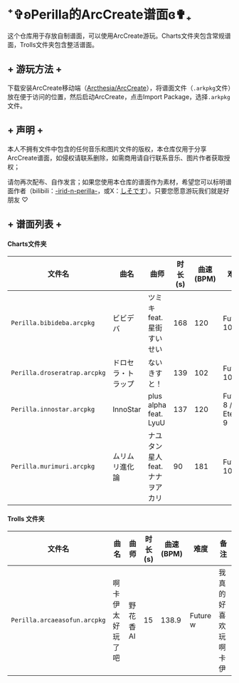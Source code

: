# ⁺✞ʚPerilla的ArcCreate谱面ɞ✟₊

这个仓库用于存放自制谱面，可以使用ArcCreate游玩。Charts文件夹包含常规谱面，Trolls文件夹包含整活谱面。

## + 游玩方法 +

下载安装ArcCreate移动端（[Arcthesia/ArcCreate](https://github.com/Arcthesia/ArcCreate)），将谱面文件（`.arkpkg`文件）放在便于访问的位置，然后启动ArcCreate，点击Import Package，选择`.arkpkg`文件。

## + 声明 +

本人不拥有文件中包含的任何音乐和图片文件的版权，本仓库仅用于分享ArcCreate谱面，如侵权请联系删除，如需商用请自行联系音乐、图片作者获取授权；

请勿再次配布、自作发言；如果您使用本仓库的谱面作为素材，希望您可以标明谱面作者（bilibili：[-irid-n-perilla-](https://space.bilibili.com/35015888)，或X：[しそです](https://x.com/Perilla192)）。只要您愿意游玩我们就是好朋友 ♡

## + 谱面列表 +

#### Charts文件夹

| 文件名                       | 曲名               | 曲师                            | 时长(s) | 曲速(BPM) | 难度 | 备注                                   |
| ---------------------------- | ------------------ | ------------------------------- | ------- | --------- | --------------|------------------------ |
| `Perilla.bibideba.arcpkg`    | ビビデバ           | ツミキ feat. 星街すいせい       | 168 | 120   | Future 10   | 我好dokidoki kirakira wakuwaku停不下啦 |
| `Perilla.droseratrap.arcpkg` | ドロセラ・トラップ | ないきすと！                    | 139     | 102    | Future 10   | 铜丝你                                 |
| `Perilla.innostar.arcpkg`    | InnoStar           | plus alpha feat. LyuU           | 137     | 120  | Future 8 / Eternal 9     | 小时候打哭啦                          |
| `Perilla.murimuri.arcpkg`    | ムリムリ進化論     | ナユタン星人 feat. ナナヲアカリ | 90      | 181     | Future 10  | 真百，你崛起吧！！                     |

#### Trolls 文件夹

| 文件名                       | 曲名               | 曲师                            | 时长(s) | 曲速(BPM) | 难度 | 备注                 |
| ---------------------------- | ------------------ | ------------------------------- | ------- | --------- | --------|------------ |
| `Perilla.arcaeasofun.arcpkg` | 啊卡伊太好玩了吧   | 野花香AI                        | 15      | 138.9  | Future w  | 我真的好喜欢玩啊卡伊 |


